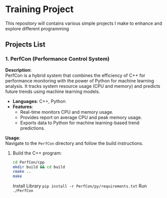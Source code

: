 # Training Project

This repository will contains various simple projects I make to enhance and explore different programming

## Projects List

### 1. PerfCon (Performance Control System)

**Description**:  
PerfCon is a hybrid system that combines the efficiency of C++ for performance monitoring with the power of Python for machine learning analysis. It tracks system resource usage (CPU and memory) and predicts future trends using machine learning models.

- **Languages**: C++, Python
- **Features**: 
  - Real-time monitors CPU and memory usage.
  - Provides report on average CPU and peak memory usage.
  - Exports data to Python for machine learning-based trend predictions.
  
**Usage**:  
Navigate to the `PerfCon` directory and follow the build instructions.

1. Build the C++ program:
   ```bash
   cd PerfCon/cpp
   mkdir build && cd build
   cmake ..
   make
   ```
   Install Library
   ```pip install -r PerfCon/py/requirements.txt```
   Run
   ```./PerfCon```

